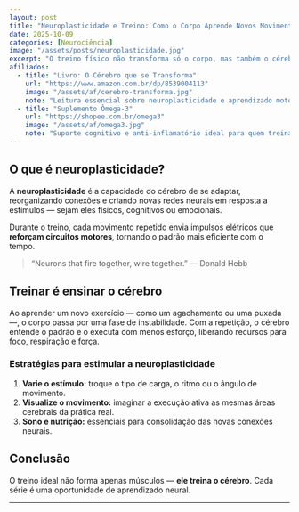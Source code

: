 ```yaml
---
layout: post
title: "Neuroplasticidade e Treino: Como o Corpo Aprende Novos Movimentos"
date: 2025-10-09
categories: [Neurociência]
image: "/assets/posts/neuroplasticidade.jpg"
excerpt: "O treino físico não transforma só o corpo, mas também o cérebro. Entenda como a neuroplasticidade melhora desempenho e coordenação."
afiliados:
  - title: "Livro: O Cérebro que se Transforma"
    url: "https://www.amazon.com.br/dp/8539004113"
    image: "/assets/af/cerebro-transforma.jpg"
    note: "Leitura essencial sobre neuroplasticidade e aprendizado motor."
  - title: "Suplemento Ômega-3"
    url: "https://shopee.com.br/omega3"
    image: "/assets/af/omega3.jpg"
    note: "Suporte cognitivo e anti-inflamatório ideal para quem treina."
---
```


## O que é neuroplasticidade?

A **neuroplasticidade** é a capacidade do cérebro de se adaptar, reorganizando conexões e criando novas redes neurais em resposta a estímulos — sejam eles físicos, cognitivos ou emocionais.

Durante o treino, cada movimento repetido envia impulsos elétricos que **reforçam circuitos motores**, tornando o padrão mais eficiente com o tempo.

> “Neurons that fire together, wire together.” — Donald Hebb

## Treinar é ensinar o cérebro

Ao aprender um novo exercício — como um agachamento ou uma puxada —, o corpo passa por uma fase de instabilidade. Com a repetição, o cérebro entende o padrão e o executa com menos esforço, liberando recursos para foco, respiração e força.

### Estratégias para estimular a neuroplasticidade

1. **Varie o estímulo:** troque o tipo de carga, o ritmo ou o ângulo de movimento.  
2. **Visualize o movimento:** imaginar a execução ativa as mesmas áreas cerebrais da prática real.  
3. **Sono e nutrição:** essenciais para consolidação das novas conexões neurais.  

## Conclusão

O treino ideal não forma apenas músculos — **ele treina o cérebro**. Cada série é uma oportunidade de aprendizado neural.

---
